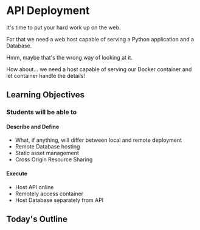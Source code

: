 # API Deployment

It's time to put your hard work up on the web.

For that we need a web host capable of serving a Python application and a Database.

Hmm, maybe that's the wrong way of looking at it.

How about... we need a host capable of serving our Docker container and let container handle the details!

## Learning Objectives

### Students will be able to

#### Describe and Define

- What, if anything, will differ between local and remote deployment
- Remote Database hosting
- Static asset management
- Cross Origin Resource Sharing

#### Execute

- Host API online
- Remotely access container
- Host Database separately from API

## Today's Outline

<!-- To Be Completed By Instructor -->
